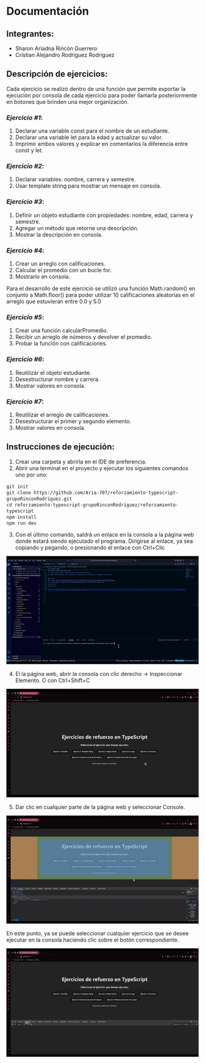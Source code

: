 # Documentación
## Integrantes:
 - Sharon Ariadna Rincón Guerrero
 - Cristian Alejandro Rodriguez Rodriguez

 ## Descripción de ejercicios:
 Cada ejercicio se realizó dentro de una función que permite exportar la ejecución por consola de cada ejercicio para poder llamarla posteriormente en botones que brinden una mejor organización.
### *Ejercicio #1*:
1. Declarar una variable const para el nombre de un estudiante.
2. Declarar una variable let para la edad y actualizar su valor.
3. Imprimir ambos valores y explicar en comentarios la diferencia entre const y let.

### *Ejercicio #2*:
1. Declarar variables: nombre, carrera y semestre.
2. Usar template string para mostrar un mensaje en consola.

### *Ejercicio #3*:
1. Definir un objeto estudiante con propiedades: nombre, edad, carrera y semestre.
2. Agregar un método que retorne una descripción.
3. Mostrar la descripción en consola.

### *Ejercicio #4*:
1. Crear un arreglo con calificaciones.
2. Calcular el promedio con un bucle for.
3. Mostrarlo en consola.

Para el desarrollo de este ejercicio se utilizó una función Math.random() en conjunto a Math.floor() para poder utilizar 10 calificaciones aleatorias en el arreglo que estuvieran entre 0.0 y 5.0

### *Ejercicio #5*:
1. Crear una función calcularPromedio.
2. Recibir un arreglo de números y devolver el promedio.
3. Probar la función con calificaciones.

### *Ejercicio #6*:
1. Reutilizar el objeto estudiante.
2. Desestructurar nombre y carrera.
3. Mostrar valores en consola.

### *Ejercicio #7*:
1. Reutilizar el arreglo de calificaciones.
2. Desestructurar el primer y segundo elemento.
3. Mostrar valores en consola.

## Instrucciones de ejecución:
1. Crear una carpeta y abrirla en el IDE de preferencia.
2. Abrir una terminal en el proyecto y ejecutar los siguientes comandos uno por uno:
```
git init
git clone https://github.com/Aria-707/reforzamiento-typescript-grupoRinconRodriguez.git
cd reforzamiento-typescript-grupoRinconRodriguez/reforzamiento-typescript
npm install
npm run dev
```
3. Con el último comando, saldrá un enlace en la consola a la página web donde estará siendo ejecutado el programa. Dirigirse al enlace, ya sea copiando y pegando, o presionando el enlace con Ctrl+Clic

![Video Explicación - Ejecución de la página](./img/tutorial1.gif)

4. El la página web, abrir la consola con clic derecho -> Inspeccionar Elemento. O con Ctrl+Shift+C

![Video Explicación - Preparación para la visualización de la ejecución](./img/tutorial2.gif)

5. Dar clic en cualquier parte de la página web y seleccionar Console.

![Video Explicación - Visualización de la ejecución para cada ejercicio](./img/tutorial3.gif)

En este punto, ya se puede seleccionar cualquier ejercicio que se desee ejecutar en la consola haciendo clic sobre el botón correspondiente.

![Video Explicación - Demostración de ejecución](./img/tutorial4.gif)

